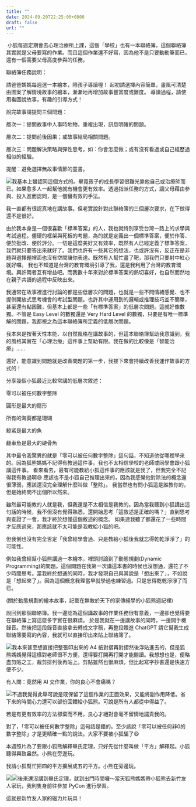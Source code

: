 ```yaml
---
title: ""
date: 2024-09-20T22:25:00+0800
draft: false
url: ""
---
```


 小狐每週定期會去心理治療所上課，這個「學校」也有一本聯絡簿，這個聯絡簿其實就是父母要寫的作業。而且這個作業還不好寫，因為他不是只要動動筆而已，還有一個需要父母高度參與的任務。



聯絡簿任務說明：

請爸爸媽媽每週選一本繪本，陪孩子導讀喔！ 起初請選擇內容簡單，畫風可清楚由圖案了解情境故事的繪本，漸漸地再增加故事豐富度或難度。 導讀過程，請使用看圖說故事，有趣的引導方式！

說完故事請提問三個問題：

層次一：提問故事中人事時地物，重複出現，訊息明確的問題。

層次二：提問前後因果；或故事結局相關問題。

層次三：問題解決策略與彈性思考，如：你會怎麼做；或有沒有看過或自己經歷過相似的經驗。

提醒：避免選擇無故事情節的童書。

![](https://assets.buttondown.email/images/9d226624-71b3-426a-9d9d-79f7dd984d6a.png?w=960&fit=max)我基本上蠻認同這個方式的。畢竟孩子的成長學習很難光靠他自己或治療師而已。如果愈多人一起幫他就有機會更有效率。透過指派任務的方式，讓父母藉由參與、投入進而認同，是一個蠻有效的手法。

我一直都有很認真地在講故事。但老實說針對此聯絡簿的三個層次要求，在下做得還不是很好。

由於我本身是一個很喜歡「標準答案」的人，我也就特別享受台灣一路上的求學與考試過程。僵硬的框架與死板的考題，為的就是定義出一個標準答案，便於作答、便於批改、便於評分。一切是這麼美好又有效率，既然有人已經定義了標準答案，我們就只要答出來就好了。我們也許有一些其它的想法，也或許沒有，反正在是非題與選擇題裡面也沒有空間讓你表達。既然有人幫忙畫了靶，那我們只要射中紅心就好囉。
我也不知道是台灣的教育環境引導了我，還是我利用了台灣的教育環境。興許兩者互有增益吧。而我數十年來對於標準答案的熱切喜好，也自然而然地在親子共讀的過程中反映出來。

我通常在故事裡進行討論的都是些低層次的問題，也就是一些不問情緒感覺、也不提供開放式思考機會的考試型問題。也許其中運用到的邏輯或推理技巧並不簡單，甚至還有點困難，但基本上都是一些「有標準答案」的低層次問題。這就好像數獨。不管是 Easy Level 的數獨還是 Very Hard Level 的數獨，只要是有唯一標準解的問題，我都視之為這本聯絡簿所定義的低層次問題。

我本來是按著天性本能、以自然風格在講故事的，但這本聯絡簿幫助我意識到，我的風格其實在「心理治療」這件事上幫助有限。我在做的比較像是「智能治療」……

還好，能意識到問題就是改善問題的第一步，我接下來會持續改善我運作故事的方式的！

分享幾個小狐最近比較常講的低層次敘述：

零可以被任何數字整除

圓形是最大的扇形

所有的海葵都是珊瑚

鯨鯊是最大的魚

翻車魚是最大的硬骨魚

其中最令我驚異的就是「零可以被任何數字整除」這句話，不知道他從哪裡學來的。因為狐熊媽媽不記得有教過這件事。我也不太相信學校的老師或同學會跟小狐講這件事。 看來看去，最有可能教給小狐這件事的應該就是我了，但我完全不記得我有教過啊😅 應該也不是小狐自己推理出來的，因為我感覺他對除法的概念還很薄弱，應該還沒完全理解什麼叫做「整除」。 我當然也有問小狐這是誰教你的，但是始終問不出個所以然來。

雖然最可能教的人就是我，但我還是不太相信是我教的。因為當我聽到小狐講出這句話的時候，我不但沒有覺得熟悉，還開始思考「這敘述是正確的嗎？」直到思考與查證了一會，我才終於想懂這個敘述的概念。 如果連我聽了都還花了一些時間才反應過來，那應該就不太可能是我教給小狐的吧。

但我倒也沒有完全否定「我曾經學會過、只是教給小狐後我就忘得乾乾淨淨了」的可能性。

例如我曾經幫小狐熊講過一本繪本，裡頭討論到了動態規劃(Dynamic Programming)的問題。這個問題在我第一次講這本書的時候也沒想通，還花了不少時間思考。當我終於想通的同時，我才發現自己與其說是「想出來了」，不如說是「想起來了」。因為這個概念我理當早就學過也練習過。只是忘得乾乾淨淨了而已。

(關於動態規劃的繪本故事，記載在無敵於天下的家傳絕學的小狐熊週記裡)

說回到那個聯絡簿。我一邊認為這個講故事的作業任務很有意義，一邊卻也覺得要在聯絡簿上寫這麼多字實在很麻煩。 於是我就在一邊講故事的同時，一邊開手機錄音。然後把這段錄音直接拿去轉成文字稿，再整段餵進 ChatGPT 請它幫我生成聯絡簿要寫的內容，我就可以直接印出來貼上聯絡簿了。

![](https://assets.buttondown.email/images/ee918a24-2110-457a-8432-311ffb8532cf.png?w=960&fit=max)我本來甚至想直接把整張印出來的 A4 紙對摺再對摺然後浮貼進去的，但是狐熊媽媽覺得這樣對老師很不方便，還得要打開再打開才能閱讀。我想想也是，便略盡剪貼之工，裁剪排列後再貼上。剪貼雖然也很麻煩，但比起寫字抄書還是快速方便不少。

有人問：竟然用 AI 交作業，你的良心不會痛嗎？

![](https://assets.buttondown.email/images/ee8b3da2-6046-4128-9101-139090c143a4.png?w=960&fit=max)不過我覺得此舉可說是既保留了這個作業的正面效果，又能將副作用降低。省下來的時間心力還可以部份回饋給小狐熊。可說是所有人都從中得益了。



若是有更有效率的方法卻棄而不用，良心才絕對會毫不留情地譴責我的。

對了，「零可以被任何數字整除」這句話是錯的。至少該說「零可以被任何非0的數字整除」才是更精確一點的說法。大家不要被小狐騙了😆

本週照片為了要跟小狐熊解釋畢氏定理，只好先從什麼叫做「平方」解釋起。小狐聽得興致盎然。小熊在旁邊玩。



我請小狐幫忙把四的平方擴展成五的平方。小熊在旁邊玩。

![](https://assets.buttondown.email/images/25658df9-e3cf-4581-9a6f-6657f8cc6963.png?w=960&fit=max)![](https://assets.buttondown.email/images/3adeb882-b08b-4f9c-be45-3de33724dcbb.png?w=960&fit=max)後來還沒講到畢氏定理，就到出門時間囉～當天狐熊媽媽帶小狐熊去新竹友人家玩，我則隻身前往參加 PyCon 進行學習。



這就是新竹友人家的磁力片玩具！




